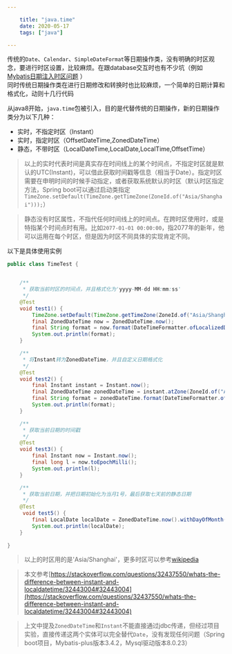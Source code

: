 ```yaml
---

    title: "java.time"
    date: 2020-05-17
    tags: ["java"]

---
```

传统的`Date`、`Calendar`、`SimpleDateFormat`等日期操作类，没有明确的时区观念，要进行时区设置，比较麻烦。在跟database交互时也有不少坑（例如[Mybatis日期注入时区问题](https://blog.tianshiming.com/2019/01/mybatis-date-param-timezone/) ）  
同时传统日期操作类在进行日期修改和转换时也比较麻烦，一个简单的日期计算和格式化，动则十几行代码  

从java8开始，`java.time`包被引入，目的是代替传统的日期操作，新的日期操作类分为以下几种：  
* 实时，不指定时区（Instant）
* 实时，指定时区（OffsetDateTime,ZonedDateTime）
* 静态，不带时区（LocalDateTime,LocalDate,LocalTime,OffsetTime）  

> 以上的实时代表时间是真实存在时间线上的某个时间点，不指定时区就是默认的UTC(Instant)，可以借此获取时间戳等信息（相当于Date）。指定时区需要在申明时间的时候手动指定，或者获取系统默认的时区（默认时区指定方法，Spring boot可以通过启动类指定`TimeZone.setDefault(TimeZone.getTimeZone(ZoneId.of("Asia/Shanghai")));`）  

> 静态没有时区属性，不指代任何时间线上的时间点。在跨时区使用时，或是特指某个时间点时有用。比如`2077-01-01 00:00:00`，指2077年的新年，他可以运用在每个时区，但是因为时区不同具体的实现肯定不同。  

以下是具体使用实例
```java
public class TimeTest {


    /**
     * 获取当前时区的时间点，并且格式化为'yyyy-MM-dd HH:mm:ss'
     */
    @Test
    void test1() {
        TimeZone.setDefault(TimeZone.getTimeZone(ZoneId.of("Asia/Shanghai")));
        final ZonedDateTime now = ZonedDateTime.now();
        final String format = now.format(DateTimeFormatter.ofLocalizedDateTime(FormatStyle.MEDIUM));
        System.out.println(format);
    }

    /**
     * 将Instant转为ZonedDateTime，并且自定义日期格式化
     */
    @Test
    void test2() {
        final Instant instant = Instant.now();
        final ZonedDateTime zonedDateTime = instant.atZone(ZoneId.of("Asia/Shanghai"));
        final String format = zonedDateTime.format(DateTimeFormatter.ofPattern("yyyy-MM-dd HHmmss"));
        System.out.println(format);
    }

    /**
     * 获取当前日期的时间戳
     */
    @Test
    void test3() {
        final Instant now = Instant.now();
        final long l = now.toEpochMilli();
        System.out.println(l);
    }

    /**
     * 获取当前日期，并把日期初始化为当月1号，最后获取七天前的静态日期
     */
    @Test
     void test5() {
        final LocalDate localDate = ZonedDateTime.now().withDayOfMonth(1).minusDays(7).toLocalDate();
        System.out.println(localDate);
    }
    
}
```

> 以上的时区用的是'Asia/Shanghai'，更多时区可以参考[wikipedia](https://en.wikipedia.org/wiki/List_of_tz_database_time_zones)  

> 本文参考[https://stackoverflow.com/questions/32437550/whats-the-difference-between-instant-and-localdatetime/32443004#32443004](https://stackoverflow.com/questions/32437550/whats-the-difference-between-instant-and-localdatetime/32443004#32443004)  

> 上文中提及`ZonedDateTime`和`Instant`不能直接通过jdbc传递，但经过项目实验，直接传递这两个实体可以完全替代`Date`，没有发现任何问题（Spring boot项目，Mybatis-plus版本3.4.2，Mysql驱动版本8.0.23）
